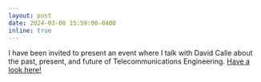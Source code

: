```yaml
---
layout: post
date: 2024-03-08 15:59:00-0400
inline: true
---
```


I have been invited to present an event where I talk with David Calle about the past, present, and future of Telecommunications Engineering. [Have a look here!](https://www.linkedin.com/posts/aamorm_telecorenta-activity-7173321192546648064-lYpg?utm_source=share&utm_medium=member_desktop)
